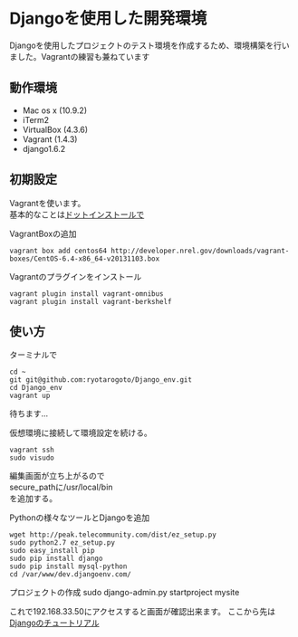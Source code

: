 Djangoを使用した開発環境
=====================

Djangoを使用したプロジェクトのテスト環境を作成するため、環境構築を行いました。Vagrantの練習も兼ねています

## 動作環境
* Mac os x (10.9.2)
* iTerm2
* VirtualBox (4.3.6)
* Vagrant (1.4.3)
* django1.6.2

## 初期設定
Vagrantを使います。  
基本的なことは[ドットインストールで](http://dotinstall.com/lessons/basic_local_development_v2)

VagrantBoxの追加  

    vagrant box add centos64 http://developer.nrel.gov/downloads/vagrant-boxes/CentOS-6.4-x86_64-v20131103.box

Vagrantのプラグインをインストール  

    vagrant plugin install vagrant-omnibus
    vagrant plugin install vagrant-berkshelf

## 使い方
ターミナルで  

    cd ~
    git git@github.com:ryotarogoto/Django_env.git
    cd Django_env
    vagrant up

待ちます...

仮想環境に接続して環境設定を続ける。

    vagrant ssh
    sudo visudo

編集画面が立ち上がるので  
secure_pathに/usr/local/bin  
を追加する。

Pythonの様々なツールとDjangoを追加

    wget http://peak.telecommunity.com/dist/ez_setup.py
    sudo python2.7 ez_setup.py
    sudo easy_install pip
    sudo pip install django
    sudo pip install mysql-python
    cd /var/www/dev.djangoenv.com/

プロジェクトの作成
    sudo django-admin.py startproject mysite

これで192.168.33.50にアクセスすると画面が確認出来ます。
ここから先は[Djangoのチュートリアル](https://docs.djangoproject.com/en/1.6/intro/tutorial01/)
